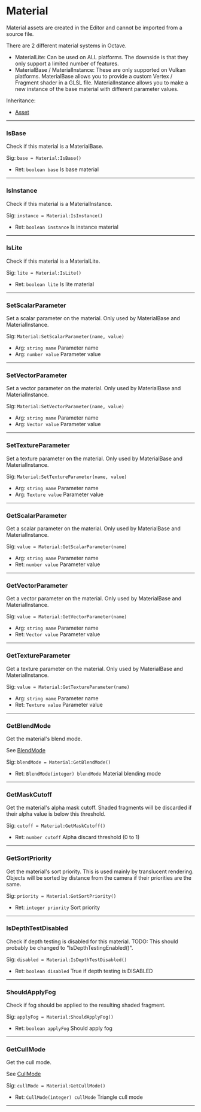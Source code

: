 # Material

Material assets are created in the Editor and cannot be imported from a source file.

There are 2 different material systems in Octave.
 - MaterialLite: Can be used on ALL platforms. The downside is that they only support a limited number of features.
 - MaterialBase / MaterialInstance: These are only supported on Vulkan platforms. MaterialBase allows you to provide a custom Vertex / Fragment shader in a GLSL file. MaterialInstance allows you to make a new instance of the base material with different parameter values.

Inheritance:
* [Asset](Asset.md)

---
### IsBase
Check if this material is a MaterialBase.

Sig: `base = Material:IsBase()`
 - Ret: `boolean base` Is base material
---
### IsInstance
Check if this material is a MaterialInstance.

Sig: `instance = Material:IsInstance()`
 - Ret: `boolean instance` Is instance material
---
### IsLite
Check if this material is a MaterialLite.

Sig: `lite = Material:IsLite()`
 - Ret: `boolean lite` Is lite material
---
### SetScalarParameter
Set a scalar parameter on the material. Only used by MaterialBase and MaterialInstance.

Sig: `Material:SetScalarParameter(name, value)`
 - Arg: `string name` Parameter name
 - Arg: `number value` Parameter value
---
### SetVectorParameter
Set a vector parameter on the material. Only used by MaterialBase and MaterialInstance.

Sig: `Material:SetVectorParameter(name, value)`
 - Arg: `string name` Parameter name
 - Arg: `Vector value` Parameter value
---
### SetTextureParameter
Set a texture parameter on the material. Only used by MaterialBase and MaterialInstance.

Sig: `Material:SetTextureParameter(name, value)`
 - Arg: `string name` Parameter name
 - Arg: `Texture value` Parameter value
---
### GetScalarParameter
Get a scalar parameter on the material. Only used by MaterialBase and MaterialInstance.

Sig: `value = Material:GetScalarParameter(name)`
 - Arg: `string name` Parameter name
 - Ret: `number value` Parameter value
---
### GetVectorParameter
Get a vector parameter on the material. Only used by MaterialBase and MaterialInstance.

Sig: `value = Material:GetVectorParameter(name)`
 - Arg: `string name` Parameter name
 - Ret: `Vector value` Parameter value
---
### GetTextureParameter
Get a texture parameter on the material. Only used by MaterialBase and MaterialInstance.

Sig: `value = Material:GetTextureParameter(name)`
 - Arg: `string name` Parameter name
 - Ret: `Texture value` Parameter value
---
### GetBlendMode
Get the material's blend mode.

See [BlendMode](../Misc/Enums.md#blendmode)

Sig: `blendMode = Material:GetBlendMode()`
 - Ret: `BlendMode(integer) blendMode` Material blending mode
---
### GetMaskCutoff
Get the material's alpha mask cutoff. Shaded fragments will be discarded if their alpha value is below this threshold.

Sig: `cutoff = Material:GetMaskCutoff()`
 - Ret: `number cutoff` Alpha discard threshold (0 to 1)
---
### GetSortPriority
Get the material's sort priority. This is used mainly by translucent rendering. Objects will be sorted by distance from the camera if their priorities are the same.

Sig: `priority = Material:GetSortPriority()`
 - Ret: `integer priority` Sort priority
---
### IsDepthTestDisabled
Check if depth testing is disabled for this material. TODO: This should probably be changed to "IsDepthTestingEnabled()".

Sig: `disabled = Material:IsDepthTestDisabled()`
 - Ret: `boolean disabled` True if depth testing is DISABLED
---
### ShouldApplyFog
Check if fog should be applied to the resulting shaded fragment.

Sig: `applyFog = Material:ShouldApplyFog()`
 - Ret: `boolean applyFog` Should apply fog
---
### GetCullMode
Get the cull mode.

See [CullMode](../Misc/Enums.md#cullmode)

Sig: `cullMode = Material:GetCullMode()`
 - Ret: `CullMode(integer) cullMode` Triangle cull mode
---
